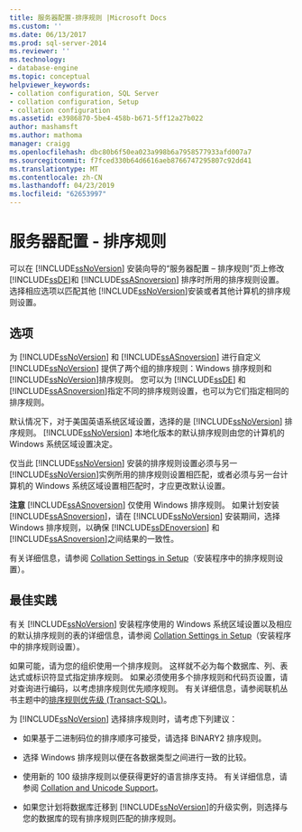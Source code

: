 ```yaml
---
title: 服务器配置-排序规则 |Microsoft Docs
ms.custom: ''
ms.date: 06/13/2017
ms.prod: sql-server-2014
ms.reviewer: ''
ms.technology:
- database-engine
ms.topic: conceptual
helpviewer_keywords:
- collation configuration, SQL Server
- collation configuration, Setup
- collation configuration
ms.assetid: e3986870-5be4-458b-b671-5ff12a27b022
author: mashamsft
ms.author: mathoma
manager: craigg
ms.openlocfilehash: dbc80b6f50ea023a998b6a7958577933afd007a7
ms.sourcegitcommit: f7fced330b64d6616aeb8766747295807c92dd41
ms.translationtype: MT
ms.contentlocale: zh-CN
ms.lasthandoff: 04/23/2019
ms.locfileid: "62653997"
---
```

# <a name="server-configuration---collation"></a>服务器配置 - 排序规则
  可以在 [!INCLUDE[ssNoVersion](../../includes/ssnoversion-md.md)] 安装向导的“服务器配置 – 排序规则”页上修改[!INCLUDE[ssDE](../../includes/ssde-md.md)]和 [!INCLUDE[ssASnoversion](../../includes/ssasnoversion-md.md)] 排序时所用的排序规则设置。 选择相应选项以匹配其他 [!INCLUDE[ssNoVersion](../../includes/ssnoversion-md.md)]安装或者其他计算机的排序规则设置。  
  
## <a name="options"></a>选项  
 为 [!INCLUDE[ssNoVersion](../../includes/ssnoversion-md.md)] 和 [!INCLUDE[ssASnoversion](../../includes/ssasnoversion-md.md)] 进行自定义  
 [!INCLUDE[ssNoVersion](../../includes/ssnoversion-md.md)] 提供了两个组的排序规则：Windows 排序规则和[!INCLUDE[ssNoVersion](../../includes/ssnoversion-md.md)]排序规则。 您可以为 [!INCLUDE[ssDE](../../includes/ssde-md.md)] 和 [!INCLUDE[ssASnoversion](../../includes/ssasnoversion-md.md)]指定不同的排序规则设置，也可以为它们指定相同的排序规则。  
  
 默认情况下，对于美国英语系统区域设置，选择的是 [!INCLUDE[ssNoVersion](../../includes/ssnoversion-md.md)] 排序规则。 [!INCLUDE[ssNoVersion](../../includes/ssnoversion-md.md)] 本地化版本的默认排序规则由您的计算机的 Windows 系统区域设置决定。  
  
 仅当此 [!INCLUDE[ssNoVersion](../../includes/ssnoversion-md.md)] 安装的排序规则设置必须与另一 [!INCLUDE[ssNoVersion](../../includes/ssnoversion-md.md)]实例所用的排序规则设置相匹配，或者必须与另一台计算机的 Windows 系统区域设置相匹配时，才应更改默认设置。  
  
 **注意** [!INCLUDE[ssASnoversion](../../includes/ssasnoversion-md.md)] 仅使用 Windows 排序规则。 如果计划安装 [!INCLUDE[ssASnoversion](../../includes/ssasnoversion-md.md)]，请在 [!INCLUDE[ssNoVersion](../../includes/ssnoversion-md.md)] 安装期间，选择 Windows 排序规则，以确保 [!INCLUDE[ssDEnoversion](../../includes/ssdenoversion-md.md)] 和 [!INCLUDE[ssASnoversion](../../includes/ssasnoversion-md.md)]之间结果的一致性。  
  
 有关详细信息，请参阅 [Collation Settings in Setup](https://go.microsoft.com/fwlink/?LinkId=190977)（安装程序中的排序规则设置）。  
  
## <a name="best-practices"></a>最佳实践  
 有关 [!INCLUDE[ssNoVersion](../../includes/ssnoversion-md.md)] 安装程序使用的 Windows 系统区域设置以及相应的默认排序规则的表的详细信息，请参阅 [Collation Settings in Setup](https://go.microsoft.com/fwlink/?LinkId=190977)（安装程序中的排序规则设置）。  
  
 如果可能，请为您的组织使用一个排序规则。 这样就不必为每个数据库、列、表达式或标识符显式指定排序规则。 如果必须使用多个排序规则和代码页设置，请对查询进行编码，以考虑排序规则优先顺序规则。 有关详细信息，请参阅联机丛书主题中的[排序规则优先级 (Transact-SQL)](/sql/t-sql/statements/collation-precedence-transact-sql)。  
  
 为 [!INCLUDE[ssNoVersion](../../includes/ssnoversion-md.md)] 选择排序规则时，请考虑下列建议：  
  
-   如果基于二进制码位的排序顺序可接受，请选择 BINARY2 排序规则。  
  
-   选择 Windows 排序规则以便在各数据类型之间进行一致的比较。  
  
-   使用新的 100 级排序规则以便获得更好的语言排序支持。 有关详细信息，请参阅 [Collation and Unicode Support](../../relational-databases/collations/collation-and-unicode-support.md)。  
  
-   如果您计划将数据库迁移到 [!INCLUDE[ssNoVersion](../../includes/ssnoversion-md.md)]的升级实例，则选择与您的数据库的现有排序规则匹配的排序规则。  
  
  
